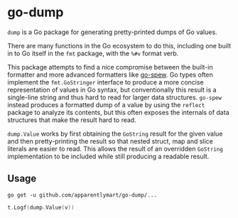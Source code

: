 # go-dump

`dump` is a Go package for generating pretty-printed dumps of Go values.

There are many functions in the Go ecosystem to do this, including one built
in to Go itself in the `fmt` package, with the `%#v` format verb.

This package attempts to find a nice compromise between the built-in formatter
and more advanced formatters like [go-spew](https://github.com/davecgh/go-spew).
Go types often implement the `fmt.GoStringer` interface to produce a more
concise representation of values in Go syntax, but conventionally this result
is a single-line string and thus hard to read for larger data structures.
`go-spew` instead produces a formatted dump of a value by using the `reflect`
package to analyze its contents, but this often exposes the internals of
data structures that make the result hard to read.

`dump.Value` works by first obtaining the `GoString` result for the given
value and then pretty-printing the result so that nested struct, map and
slice literals are easier to read. This allows the result of an overridden
`GoString` implementation to be included while still producing a readable
result.

## Usage

```
go get -u github.com/apparentlymart/go-dump/...
```

```go
t.Logf(dump.Value(v))
```
